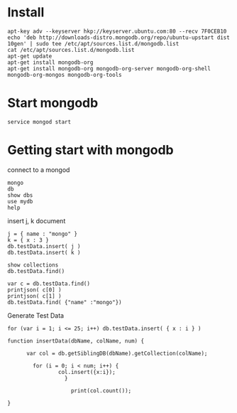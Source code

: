 # Install 

    apt-key adv --keyserver hkp://keyserver.ubuntu.com:80 --recv 7F0CEB10
    echo 'deb http://downloads-distro.mongodb.org/repo/ubuntu-upstart dist 10gen' | sudo tee /etc/apt/sources.list.d/mongodb.list
    cat /etc/apt/sources.list.d/mongodb.list 
    apt-get update
    apt-get install mongodb-org
    apt-get install mongodb-org mongodb-org-server mongodb-org-shell mongodb-org-mongos mongodb-org-tools

# Start mongodb

    service mongod start 

# Getting start with mongodb
connect to a mongod

    mongo
    db
    show dbs
    use mydb
    help

insert j, k document 

    j = { name : "mongo" }
    k = { x : 3 }
    db.testData.insert( j )
    db.testData.insert( k )

    show collections
    db.testData.find()

    var c = db.testData.find()
    printjson( c[0] )
    printjson( c[1] )
    db.testData.find( {"name" :"mongo"})

Generate Test Data

    for (var i = 1; i <= 25; i++) db.testData.insert( { x : i } )

    function insertData(dbName, colName, num) {

          var col = db.getSiblingDB(dbName).getCollection(colName);

            for (i = 0; i < num; i++) {
                    col.insert({x:i});
                      }

                        print(col.count());

    }

